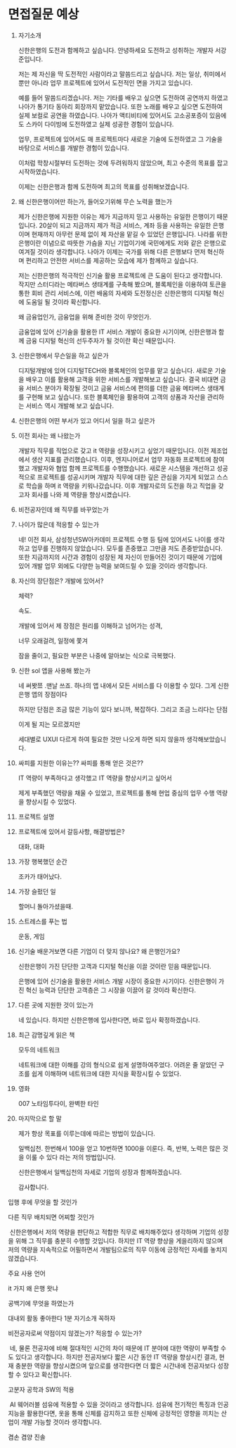 # 면접질문 예상



1. 자기소개

   신한은행의 도전과 함께하고 싶습니다. 안녕하세요 도전하고 성취하는 개발자 서강준입니다.

   저는 제 자신을 딱 도전적인 사람이라고 말씀드리고 싶습니다. 저는 일상, 취미에서 뿐만 아니라 업무 프로젝트에 있어서 도전적인 면을 가지고 있습니다.

   예를 들어 말씀드리겠습니다. 저는 기타를 배우고 싶으면 도전하여 공연까지 하였고 나아가 통기타 동아리 회장까지 맡았습니다. 또한 노래를 배우고 싶으면 도전하여 실제 보컬로 공연을 하였습니다. 나아가 액티비티에 있어서도 고소공포증이 있음에도 스카이 다이빙에 도전하였고 실제 성공한 경험이 있습니다.

   업무, 프로젝트에 있어서도 매 프로젝트마다 새로운 기술에 도전하였고 그 기술을 바탕으로 서비스를 개발한 경험이 있습니다.

   이처럼 학창시절부터 도전하는 것에 두려워하지 않았으며, 최고 수준의 목표를 잡고 시작하였습니다.

   이제는 신한은행과 함께 도전하며 최고의 목표를 성취해보겠습니다.

   

2. 왜 신한은행이어만 하는가, 들어오기위해 무슨 노력을 했는가

   제가 신한은행에 지원한 이유는 제가 지금까지 믿고 사용하는 유일한 은행이기 때문입니다. 20살이 되고 지금까지 제가 적금 서비스, 계좌 등을 사용하는 유일한 은행이며 현재까지 아무런 문제 없이 제 자산을 맡길 수 있었던 은행입니다. 나라를 위한 은행이란 이념으로 따뜻한 가슴을 지닌 기업이기에 국민에게도 저와 같은 은행으로 여겨질 것이라 생각합니다. 나아가 이제는 국가를 위해 다른 은행보다 먼저 혁신하며 편리하고 안전한 서비스를 제공하는 모습에 제가 함께하고 싶습니다.

   저는 신한은행의 적극적인 신기술 활용 프로젝트에 큰 도움이 된다고 생각합니다. 작지만 스터디라는 메타버스 생태계를 구축해 봤으며, 블록체인을 이용하여 토큰을 통한 회비 관리 서비스에, 이런 배움의 자세와 도전정신은 신한은행의 디지털 혁신에 도움일 될 것이라 확신합니다.

   

   왜 금융업인가, 금융업을 위해 준비한 것이 무엇인가.

   금융업에 있어 신기술을 활용한 IT 서비스 개발이 중요한 시기이며, 신한은행과 함께 금융 디지털 혁신의 선두주자가 될 것이란 확신 때문입니다.

   
   

3. 신한은행에서 무슨일을 하고 싶은가

   디지털개발에 있어 디지털TECH와 블록체인의 업무를 맡고 싶습니다. 새로운 기술을 배우고 이를 활용해 고객을 위한 서비스를 개발해보고 싶습니다. 결국 비대면 금융 서비스 분야가 확장될 것이고 금융 서비스에 편의를 더한 금융 메타버스 생태계를 구현해 보고 싶습니다. 또한 블록체인을 활용하여 고객의 상품과 자산을 관리하는 서비스 역시 개발해 보고 싶습니다.

4. 신한은행의 어떤 부서가 있고 어디서 일을 하고 싶은가

5. 이전 회사는 왜 나왔는가

   개발자 직무를 직업으로 갖고 it 역량을 성장시키고 싶었기 때문입니다. 이전 제조업에서 생산 지표를 관리했습니다. 이후, 엔지니어로서 업무 자동화 프로젝트에 참여했고 개발자와 협업 함께 프로젝트를 수행했습니다. 새로운 시스템을 개선하고 성공적으로 프로젝트를 성공시키며 개발자 직무에 대한 깊은 관심을 가지게 되었고 스스로 학습을 하며 it 역량을 키워나갔습니다. 이후 개발자로의 도전을 하고 직업을 갖고자 회사를 나와 제 역량을 향상시켰습니다.

6. 비전공자인데 왜 직무를 바꾸었는가

   

7. 나이가 많은데 적응할 수 있는가

   네!  이전 회사, 삼성청년SW아카데미 프로젝트 수행 등 팀에 있어서도 나이를 생각하고 업무를 진행하지 않았습니다. 모두를 존중했고 그만큼 저도 존중받았습니다. 또한 지금까지의 시간과 경험이 성장된 제 자신이 만들어진 것이기 때문에 기업에 있어 개발 업무 외에도 다양한 능력을 보여드릴 수 있을 것이라 생각합니다.

8. 자신의 장단점은? 개발에 있어서?

   체력?

   속도.

   개발에 있어서 제 장점은 원리를 이해하고 넘어가는 성격,

   너무 오래걸려, 일정에 쫓겨

   잠을 줄이고, 필요한 부분은 나중에 알아보는 식으로 극복했다.

   

9. 신한 sol 앱을 사용해 봤는가

   네 써봣쬬 .맨날 쓰죠. 하나의 앱 내에서 모든 서비스를 다 이용할 수 있다. 그게 신한은행 앱의 장점이다

   하지만 단점은 조금 많은 기능이 있다 보니까, 복잡하다. 그리고 조금 느리다는 단점

   이게 될 지는 모르겠지만

   세대별로 UXUI 다르게 하여 필요한 것만 나오게 하면 되지 않을까 생각해보았습니다.

   

10. 싸피를 지원한 이유는?? 싸피를 통해 얻은 것은??

    IT 역량이 부족하다고 생각했고 IT 역량을 향상시키고 싶어서

    제게 부족했던 역량을 채울 수 있었고, 프로젝트를 통해 현업 중심의 업무 수행 역량을 향상시킬 수 있었다.

11. 프로젝트 설명

12. 프로젝트에 있어서 갈등사항, 해결방법은?

    대화, 대화

13. 가장 행복했던 순간

    조카가 태어났다.

14. 가장 슬펐던 일

    할머니 돌아가셨을때.

15. 스트레스를 푸는 법

    운동, 게임

16. 신기술 배운거보면 다른 기업이 더 맞지 않나요? 왜 은행인가요?

    신한은행이 가진 단단한 고객과 디지털 혁신을 이끌 것이란 믿음 때문입니다.

    은행에 있어 신기술을 활용한 서비스 개발 시장이 중요한 시기이다. 신한은행이 가진 혁신 능력과 단단한 고객층은 그 시장을 이끌어 갈 것이라 확신한다.

    

17. 다른 곳에 지원한 것이 있는가

    네 있습니다. 하지만 신한은행에 입사한다면, 바로 입사 확정하겠습니다.

18. 최근 감명깊게 읽은 책

    모두의 네트워크

    네트워크에 대한 이해를 강의 형식으로 쉽게 설명하여주었다. 어려운 줄 알았던 구조를 쉽게 이해하며 네트워크에 대한 지식을 확장시킬 수 있었다.

19. 영화

    007 노타임투다이, 완벽한 타인

20. 마지막으로 할 말

    제가 항상 목표를 이루는데에 따르는 방법이 있습니다. 

    일백십천. 한번해서 100을 얻고 10번하면 1000을 이룬다. 즉, 반복, 노력은 많은 것을 이룰 수 있다 라는 저의 방법입니다.

    신한은행에서 일백십천의 자세로 기업의 성장과 함께하겠습니다.

    감사합니다.

    



입행 후에 무엇을 할 것인가

다른 직무 배치되면 어찌할 것인가

​	신한은행에서 저의 역량을 판단하고 적합한 직무로 배치해주었다 생각하며 기업의 성장을 위해 그 직무를 충분히 수행할 것입니다. 하지만 IT 역량 향상을 게을리하지 않으며 저의 역량을 지속적으로 어필하면서 개발팀으로의 직무 이동에 긍정적인 자세를 놓치지 않겠습니다.

주요 사용 언어

it 가지 왜 은행 왓냐

공백기에 무엇을 하였는가

대내외 활동 좋아한다 1분 자기소개 꼭하자

비전공자로써 약점이지 않겠는가? 적응할 수 있는가?

​	네, 물론 전공자에 비해 절대적인 시간의 차이 때문에 IT 분야에 대한 역량이 부족할 수도 있다고 생각합니다. 하지만 전공자보다 짧은 시간 동안 IT 역량을 향상시킨 결과, 현재 충분한 역량을 향상시켰으며 앞으로를 생각한다면 더 짧은 시간내에 전공자보다 성장할 수 있다고 확신합니다.



고분자 공학과 SW의 적용

​	AI 웨어러블 섬유에 적용할 수 있을 것이라고 생각합니다. 섬유에 전기적인 특징과 인공지능을  활용한다면, 옷을 통해 신체를 감지하고 또한 신체에 긍정적인 영향을 끼치는 산업이 개발 가능할 것이라 생각합니다.

겸손 겸양 진솔
